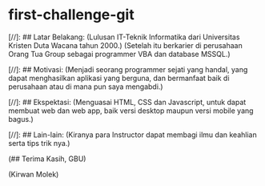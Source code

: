 # first-challenge-git

[//]: ## Latar Belakang:
(Lulusan IT-Teknik Informatika dari Universitas Kristen Duta Wacana tahun 2000.)
(Setelah itu berkarier di perusahaan Orang Tua Group sebagai programmer VBA dan database MSSQL.)

[//]: ## Motivasi:
(Menjadi seorang programmer sejati yang handal, yang dapat menghasilkan aplikasi yang berguna,
dan bermanfaat baik di perusahaan atau di mana pun saya mengabdi.)

[//]: ## Ekspektasi:
(Menguasai HTML, CSS dan Javascript, untuk dapat membuat web dan web app, baik versi desktop
maupun versi mobile yang bagus.)

[//]: ## Lain-lain:
(Kiranya para Instructor dapat membagi ilmu dan keahlian serta tips trik nya.)

(## Terima Kasih, GBU)

(Kirwan Molek)